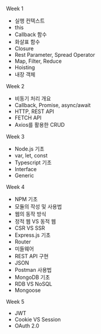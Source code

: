 Week 1
- 실행 컨텍스트
- this
- Callback 함수
- 화살표 함수
- Closure
- Rest Parameter, Spread Operator
- Map, Filter, Reduce
- Hoisting
- 내장 객체

Week 2
- 비동기 처리 개요
- Callback, Promise, async/await
- HTTP, REST API
- FETCH API
- Axios를 활용한 CRUD

Week 3
- Node.js 기초
- var, let, const
- Typescript 기초
- Interface
- Generic

Week 4
- NPM 기초
- 모듈의 작성 및 사용법
- 웹의 동작 방식
- 정적 웹 VS 동적 웹
- CSR VS SSR
- Express.js 기초
- Router
- 미들웨어
- REST API 구현
- JSON
- Postman 사용법
- MongoDB 기초
- RDB VS NoSQL
- Mongoose

Week 5
- JWT
- Cookie VS Session
- OAuth 2.0